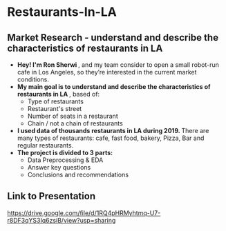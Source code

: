 # Restaurants-In-LA
## Market Research - understand and describe the characteristics of restaurants in LA

- <b> Hey! I'm Ron Sherwi </b> , and my team consider to open a small robot-run cafe in Los Angeles, so they’re interested in the current market conditions. 
- <b> My main goal is to understand and describe the characteristics of restaurants in LA </b>, based of:
  - Type of restaurants
  - Restaurant's street
  - Number of seats in a restaurant
  - Chain / not a chain of restaurants
- <b> I used data of thousands restaurants in LA during 2019. </b> There are many types of restaurants: cafe, fast food, bakery, Pizza, Bar and regular restaurants.
- <b> The project is divided to 3 parts: </b>
  - Data Preprocessing & EDA
  - Answer key questions
  - Conclusions and recommendations

## Link to Presentation
https://drive.google.com/file/d/1RQ4pHRMyhtmq-U7-r8DF3qYS3Iq6zsiB/view?usp=sharing
